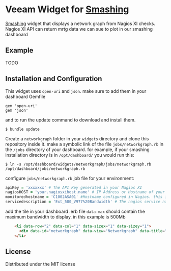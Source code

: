 # Veeam Widget for [Smashing](https://smashing.github.io)

[Smashing](https://smashing.github.io) widget that displays a network graph from Nagios XI checks.
Nagios XI API can return mrtg data we can sue to plot in our smashing dashboard

## Example
TODO

## Installation and Configuration

This widget uses `open-uri` and `json`. make sure to add them in your dashboard Gemfile
```Gemfile
gem 'open-uri'
gem 'json'
```
and to run the update command to download and install them.

```shell
$ bundle update
```

Create a ```networkgraph``` folder in your ```widgets``` directory and clone this repository inside it. 
make a symbolic link of the file ```jobs/networkgraph.rb``` in the ```/jobs``` directory of your dashboard.
for example, if your smashing installation directory is in ```/opt/dashboard/``` you would run this:
```Shell
$ ln -s /opt/dashboard/widgets/networkgraph/jobs/networkgraph.rb /opt/dashboard/jobs/networkgraph.rb
```

configure `jobs/networkgraph.rb` job file for your environment:

```ruby
apiKey = 'xxxxxxx' # The API Key generated in your Nagios XI
nagiosHOST = 'your.nagiosxihost.name' # IP Address or Hostname of your Nagios XI server
monitoredhostname = 'C1002ASA01' #Hostname configured in Nagios. this is usually the firewall/router/switch you need to get the graph from
servicedescription = 'Ext_500_V977%20Bandwidth' # The nagios service name. when using the nagios wizard it usually ends with 'Bandwidth'. 
```

add the tile in your dashboard .erb file
```data-max``` should contain the maximum bandwidth to display. in this example is 500Mb

```html
    <li data-row="2" data-col="1" data-sizex="1" data-sizey="1">
      <div data-id="networkgraph" data-view="Networkgraph" data-title="Internet" data-graphtype="line" data-max="500"></div>
    </li>   
```

## License

Distributed under the MIT license